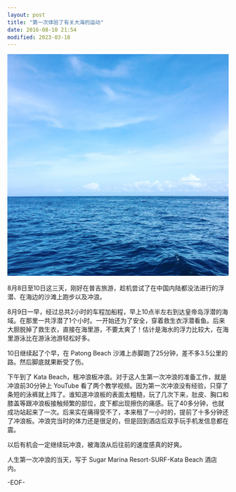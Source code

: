 ```yaml
---
layout: post
title: "第一次体验了有关大海的运动"
date: 2016-08-10 21:54
modified: 2023-03-18
---
```


![sea-phuket-thailand](/images/posts/sea-phuket-thailand.jpg)

8月8日至10日这三天，刚好在普吉旅游，趁机尝试了在中国内陆都没法进行的浮潜、在海边的沙滩上跑步以及冲浪。

8月9日一早，经过总共2小时的车程加船程，早上10点半左右到达皇帝岛浮潜的海域。在那里一共浮潜了1个小时。一开始还为了安全，穿着救生衣浮潜看鱼。后来大胆脱掉了救生衣，直接在海里游，不要太爽了！估计是海水的浮力比较大，在海里游泳比在游泳池游轻松好多。

10日继续起了个早，在 Patong Beach 沙滩上赤脚跑了25分钟，差不多3.5公里的路。然后脚底就果断受了伤。

下午到了 Kata Beach，租冲浪板冲浪。对于这人生第一次冲浪的准备工作，就是冲浪前30分钟上 YouTube 看了两个教学视频。因为第一次冲浪没有经验，只穿了条短的泳裤就上阵了。谁知道冲浪板的表面太粗糙，玩了几次下来，肚皮、胸口和膝盖等跟冲浪板接触频繁的部位，皮下都出现擦伤的痛感。玩了40多分钟，也就成功站起来了一次。后来实在痛得受不了，本来租了一小时的，提前了十多分钟还了冲浪板。冲浪完当时的体力还是很足的，但是回到酒店后双手玩手机发信息都在震。

以后有机会一定继续玩冲浪，被海浪从后往前的速度感真的好爽。

人生第一次冲浪的当天，写于 Sugar Marina Resort-SURF-Kata Beach 酒店内。

-EOF-
